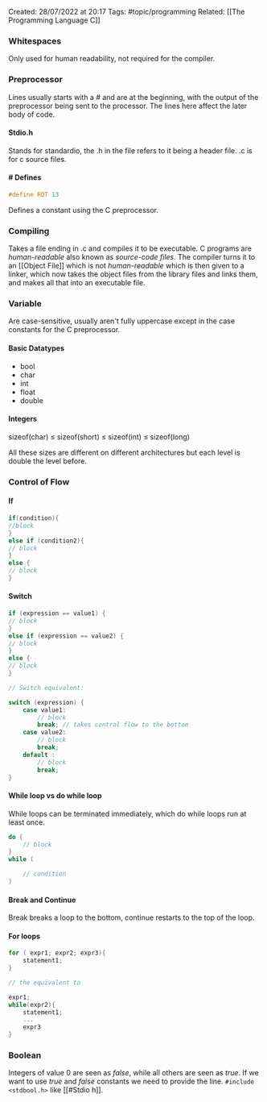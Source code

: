 Created: 28/07/2022 at 20:17
Tags: #topic/programming 
Related: [[The Programming Language C]]

### Whitespaces
Only used for human readability, not required for the compiler.

### Preprocessor
Lines usually starts with a # and are at the beginning, with the output of the 
preprocessor being sent to the processor.
The lines here affect the later body of code.

#### Stdio.h
 Stands for standardio, the .h in the file refers to it being a header file. .c is for c source files.

#### # Defines
```c
#define ROT 13
```
Defines a constant using the C preprocessor.

### Compiling
Takes a file ending in .c and compiles it to be executable. C programs are *human-readable* also known as *source-code files*. The compiler turns it to an [[Object File]] which is not *human-readable* which is then given to a linker, which now takes the object files from the library files and links them, and makes all that into an executable file.

### Variable
Are case-sensitive, usually aren't fully uppercase except in the case constants for the C preprocessor.

#### Basic Datatypes
- bool
- char
- int
- float
- double

#### Integers
sizeof(char) $\leq$ sizeof(short) $\leq$ sizeof(int) $\leq$ sizeof(long)

All these sizes are different on different architectures but each level is double the level before.

### Control of Flow
#### If
```c
if(condition){
//block
}
else if (condition2){
// block
}
else {
// block
}
```

#### Switch
```c
if (expression == value1) {
// block
}
else if (expression == value2) {
// block
}
else {
// block
}

// Switch equivalent:

switch (expression) {
	case value1:
		// block
		break; // takes control flow to the bottom
	case value2:
		// block
		break;
	default :
		// block
		break;
}
```

#### While loop vs do while loop
While loops can be terminated immediately, which do while loops run at least once.
```c
do {
	// block
}
while (

	// condition
)
```

#### Break and Continue
Break breaks a loop to the bottom, continue restarts to the top of the loop.

#### For loops
```c
for ( expr1; expr2; expr3){
	statement1;
}

// the equivalent to

expr1;
while(expr2){
	statement1;
	...
	expr3
}
```

### Boolean
Integers of value 0 are seen as *false*, while all others are seen as *true*. If we want to use *true* and *false* constants we need to provide the line. `#include <stdbool.h>` like [[#Stdio h]].